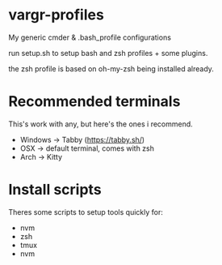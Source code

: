 # vargr-profiles
My generic cmder & .bash_profile configurations

run setup.sh to setup bash and zsh profiles + some plugins.

the zsh profile is based on oh-my-zsh being installed already.

# Recommended terminals
This's work with any, but here's the ones i recommend.

 - Windows -> Tabby (https://tabby.sh/)
 - OSX -> default terminal, comes with zsh
 - Arch -> Kitty


# Install scripts
Theres some scripts to setup tools quickly for:

 - nvm
 - zsh
 - tmux
 - nvm
